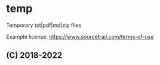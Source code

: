 # temp
Temporary txt|pdf|md|zip files


Example license: https://www.sourcetrail.com/terms-of-use

## (C) 2018-2022
